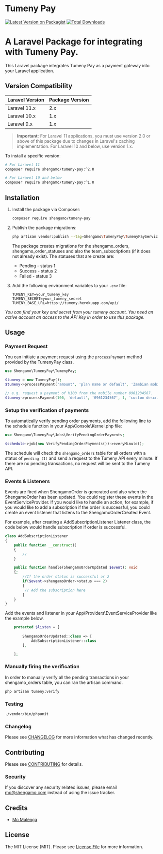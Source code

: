 # Tumeny Pay

[![Latest Version on Packagist](https://img.shields.io/packagist/v/shengamo/tumeny-pay.svg?style=flat-square)](https://packagist.org/packages/shengamo/tumeny-pay)
[![Total Downloads](https://img.shields.io/packagist/dt/shengamo/tumeny-pay.svg?style=flat-square)](https://packagist.org/packages/shengamo/tumeny-pay)

# A Laravel Package for integrating with Tumeny Pay.

This Laravel package integrates Tumeny Pay as a payment gateway into your Laravel application.

## Version Compatibility

| Laravel Version | Package Version |
|-----------------|-----------------|
| Laravel 11.x    | 2.x             |
| Laravel 10.x    | 1.x             |
| Laravel 9.x     | 1.x             |

> **Important:** For Laravel 11 applications, you must use version 2.0 or above of this package due to changes in Laravel's caching implementation. For Laravel 10 and below, use version 1.x.

To install a specific version:
```bash
# For Laravel 11
composer require shengamo/tumeny-pay:^2.0

# For Laravel 10 and below
composer require shengamo/tumeny-pay:^1.0
```

## Installation

1. Install the package via Composer:

    ```bash
    composer require shengamo/tumeny-pay
    ```

2. Publish the package migrations:

    ```bash
    php artisan vendor:publish --tag=Shengamo\TumenyPay\TumenyPayServiceProvider
    ```
   The package creates migrations for the shengamo_orders, shengamo_order_statuses and also the team_subscriptions (if
   it does not already exist). The statuses that are create are:

    - Pending - status 1
    - Success - status 2
    - Failed - status 3


3. Add the following environment variables to your `.env` file:

    ```env
    TUMENY_KEY=your_tumeny_key
    TUMENY_SECRET=your_tumeny_secret
    TUMENY_BASE_URL=https://tumeny.herokuapp.com/api/
    ```

*You can find your key and secret from your tumeny account. You need an active account an access to the API Key in order
to use this package.*

## Usage

### Payment Request

You can initiate a payment request using the `processPayment` method provided by the TumenyPay class.

```php
use Shengamo\TumenyPay\TumenyPay;

$tumeny = new TumenyPay();
$tumeny->processPayment('amount', 'plan name or default', 'Zambian mobile number', 'quantity of items', 'description');

// e.g. request a payment of K100 from the mobile number 0961234567.
$tumeny->processPayment(100, 'default', '0961234567', 1, 'custom description');
```

### Setup the verification of payments

To automatically verify pending order payments, add the following line to the schedule function in your
App\Console\Kernel.php file:

```php
use Shengamo\TumenyPay\Jobs\VerifyPendingOrderPayments;

$schedule->job(new VerifyPendingOrderPayments())->everyMinute();

```

The schedule will check the `shengamo_orders` table for all orders with a status of `pending (1)` and send a request to
the Tumeny API every minute. If there are no pending transactions, no request will be sent to the Tumeny API.

### Events & Listeners

Events are fired when ShengamoOrder is generated and also when the ShengamoOrder has been updated. You could register
these events in the EventServiceProvider.
If you would like to handle an action, for example, if you would like to add a subscription if the order is successful,
you could create an event listener that listens to the ShengamoOrderCreated Event.

For example, after creating a AddSubscriptionListener Listener class, the code below would handle subscription if order
is successful.

```php
class AddSubscriptionListener
{
    public function __construct()
    {
        //
    }

    public function handle(ShengamoOrderUpdated $event): void
    {;
        //If the order status is successful or 2
        if($event->shengamoOrder->status === 2)
        {
         // Add the subscription here
        }
    }
}

```

Add the events and listener in your App\Providers\EventServiceProvider like the example below.

```php
    protected $listen = [
        
        ShengamoOrderUpdated::class => [
            AddSubscriptionListener::class
        ],

    ];
```

### Manually firing the verification

In order to manually verify all the pending transactions in your shengamo_orders table, you can ran the artisan command.

```bash
php artisan tumeny:verify
```

### Testing

```bash
./vendor/bin/phpunit
```

### Changelog

Please see [CHANGELOG](CHANGELOG.md) for more information what has changed recently.

## Contributing

Please see [CONTRIBUTING](CONTRIBUTING.md) for details.

### Security

If you discover any security related issues, please email mo@shengamo.com instead of using the issue tracker.

## Credits

- [Mo Malenga](https://github.com/shengamo)

## License

The MIT License (MIT). Please see [License File](LICENSE.md) for more information.
